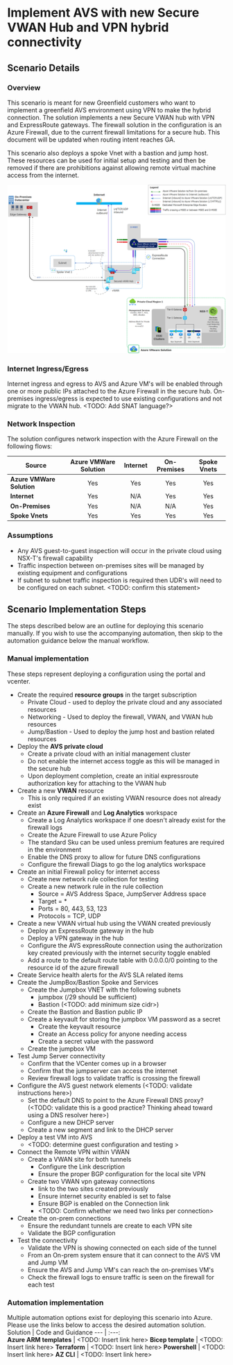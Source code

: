 # Implement AVS with new Secure VWAN Hub and VPN hybrid connectivity

## Scenario Details

### Overview
This scenario is meant for new Greenfield customers who want to implement a greenfield AVS environment using VPN to make the hybrid connection. The solution implements a new Secure VWAN hub with VPN and ExpressRoute gateways. The firewall solution in the configuration is an Azure Firewall, due to the current firewall limitations for a secure hub. This document will be updated when routing intent reaches GA. 

This scenario also deploys a spoke Vnet with a bastion and jump host.  These resources can be used for initial setup and testing and then be removed if there are prohibitions against allowing remote virtual machine access from the internet.

![Secure VWAN VPN gateway with BGP scenario image](./images/AVS_VWAN_VPN_BGP.png)


### Internet Ingress/Egress
Internet ingress and egress to AVS and Azure VM's will be enabled through one or more public IPs attached to the Azure Firewall in the secure hub. On-premises ingress/egress is expected to use existing configurations and not migrate to the VWAN hub.  <TODO: Add SNAT language?>

### Network Inspection
The solution configures network inspection with the Azure Firewall on the following flows:

Source                    | Azure VMWare Solution | Internet | On-Premises | Spoke Vnets 
---                       | :---:                 | :---:    | :---:       | :---:
**Azure VMWare Solution** | Yes                   | Yes      | Yes         | Yes 
**Internet**              | Yes                   | N/A      | Yes         | Yes 
**On-Premises**           | Yes                   | N/A      | N/A         | Yes 
**Spoke Vnets**           | Yes                   | Yes      | Yes         | Yes

### Assumptions

- Any AVS guest-to-guest inspection will occur in the private cloud using NSX-T's firewall capability 
- Traffic inspection between on-premises sites will be managed by existing equipment and configurations
- If subnet to subnet traffic inspection is required then UDR's will need to be configured on each subnet. <TODO: confirm this statement>


## Scenario Implementation Steps
The steps described below are an outline for deploying this scenario manually. If you wish to use the accompanying automation, then skip to the automation guidance below the manual workflow.

### Manual implementation
These steps represent deploying a configuration using the portal and vcenter.

- Create the required **resource groups** in the target subscription
    - Private Cloud - used to deploy the private cloud and any associated resources
    - Networking  - Used to deploy the firewall, VWAN, and VWAN hub resources
    - Jump/Bastion - Used to deploy the jump host and bastion related resources
- Deploy the **AVS private cloud**
    - Create a private cloud with an initial management cluster
    - Do not enable the internet access toggle as this will be managed in the secure hub
    - Upon deployment completion, create an initial expressroute authorization key for attaching to the VWAN hub
- Create a new **VWAN** resource
    - This is only required if an existing VWAN resource does not already exist
- Create an **Azure Firewall** and **Log Analytics** workspace
    - Create a Log Analytics workspace if one doesn't already exist for the firewall logs 
    - Create the Azure Firewall to use Azure Policy
    - The standard Sku can be used unless premium features are required in the environment
    - Enable the DNS proxy to allow for future DNS configurations
    - Configure the firewall Diags to go the log analytics workspace
- Create an initial Firewall policy for internet access
    - Create new network rule collection for testing
    - Create a new network rule in the rule collection 
        - Source = AVS Address Space, JumpServer Address space
        - Target = *
        - Ports  = 80, 443, 53, 123
        - Protocols = TCP, UDP
- Create a new VWAN virtual hub using the VWAN created previously
    - Deploy an ExpressRoute gateway in the hub
    - Deploy a VPN gateway in the hub
    - Configure the AVS expressRoute connection using the authorization key created previously with the internet security toggle enabled
    - Add a route to the default route table with 0.0.0.0/0 pointing to the resource id of the azure firewall
- Create Service health alerts for the AVS SLA related items
- Create the JumpBox/Bastion Spoke and Services
    - Create the Jumpbox VNET with the following subnets
        - jumpbox (/29 should be sufficient)
        - Bastion (<TODO: add minimum size cidr>)
    - Create the Bastion and Bastion public IP
    - Create a keyvault for storing the jumpbox VM password as a secret
        - Create the keyvault resource
        - Create an Access policy for anyone needing access
        - Create a secret value with the password
    - Create the jumpbox VM
- Test Jump Server connectivity
    - Confirm that the VCenter comes up in a browser
    - Confirm that the jumpserver can access the internet
    - Review firewall logs to validate traffic is crossing the firewall
- Configure the AVS guest network elements (<TODO: validate instructions here>)
    - Set the default DNS to point to the Azure Firewall DNS proxy? (<TODO: validate this is a good practice? Thinking ahead toward using a DNS resolver here>)
    - Configure a new DHCP server
    - Create a new segment and link to the DHCP server
- Deploy a test VM into AVS 
    - <TODO: determine guest configuration and testing >
- Connect the Remote VPN within VWAN
    - Create a VWAN site for both tunnels
        - Configure the Link description 
        - Ensure the proper BGP configuration for the local site VPN
    - Create two VWAN vpn gateway connections 
        - link to the two sites created previously
        - Ensure internet security enabled is set to false
        - Ensure BGP is enabled on the Connection link
        - <TODO: Confirm whether we need two links per connection>
- Create the on-prem connections 
    - Ensure the redundant tunnels are create to each VPN site
    - Validate the BGP configuration
- Test the connectivity
    - Validate the VPN is showing connected on each side of the tunnel
    - From an On-prem system ensure that it can connect to the AVS VM and Jump VM
    - Ensure the AVS and Jump VM's can reach the on-premises VM's
    - Check the firewall logs to ensure traffic is seen on the firewall for each test

### Automation implementation

Multiple automation options exist for deploying this scenario into Azure. Please use the links below to access the desired automation solution.
Solution | Code and Guidance
---                       | :---:  
**Azure ARM templates**   | <TODO: Insert link here>
**Bicep template**        | <TODO: Insert link here>
**Terraform**             | <TODO: Insert link here>
**Powershell**            | <TODO: Insert link here>
**AZ CLI**                | <TODO: Insert link here>

